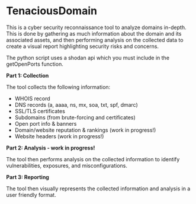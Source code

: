 # TenaciousDomain
This is a cyber security reconnaissance tool to analyze domains in-depth. This is done by gathering as much information about the domain and its associated assets, and then performing analysis on the collected data to create a visual report highlighting security risks and concerns.

The python script uses a shodan api which you must include in the getOpenPorts function.

**Part 1: Collection**

The tool collects the following information:
- WHOIS record
- DNS records (a, aaaa, ns, mx, soa, txt, spf, dmarc)
- SSL/TLS certificates
- Subdomains (from brute-forcing and certificates)
- Open port info & banners
- Domain/website reputation & rankings (work in progress!)
- Website headers (work in progress!)


**Part 2: Analysis - work in progress!**

The tool then performs analysis on the collected information to identify vulnerabilities, exposures, and misconfigurations.


**Part 3: Reporting**

The tool then visually represents the collected information and analysis in a user friendly format.

